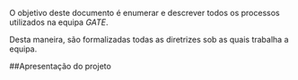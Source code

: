 O objetivo deste documento é enumerar e descrever todos os processos utilizados na equipa *GATE*. 

Desta maneira, são formalizadas todas as diretrizes sob as quais trabalha a equipa. 

##Apresentação do projeto

